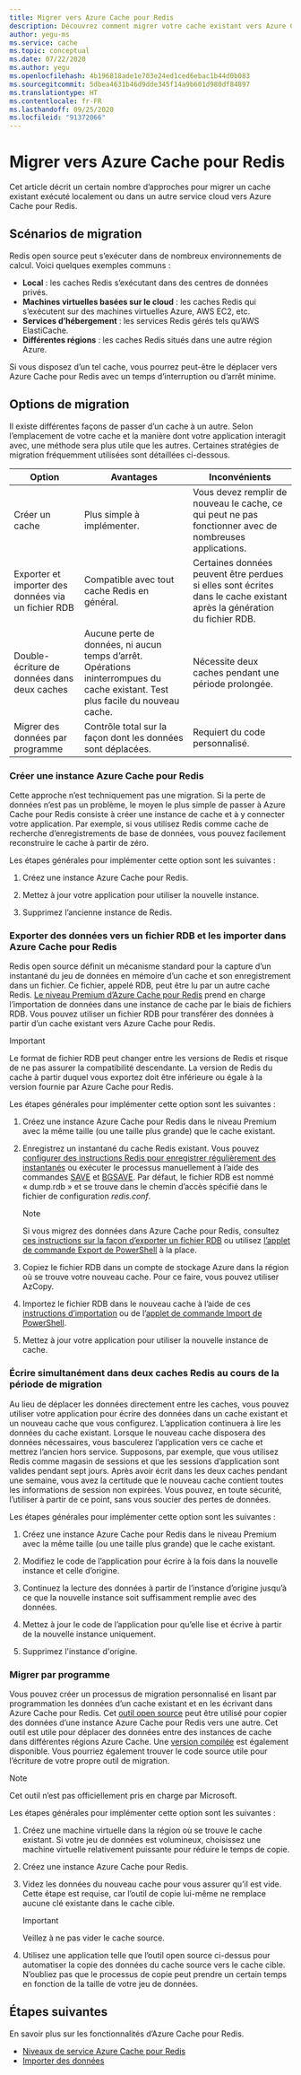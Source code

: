 ```yaml
---
title: Migrer vers Azure Cache pour Redis
description: Découvrez comment migrer votre cache existant vers Azure Cache pour Redis
author: yegu-ms
ms.service: cache
ms.topic: conceptual
ms.date: 07/22/2020
ms.author: yegu
ms.openlocfilehash: 4b196818ade1e703e24ed1ced6ebac1b44d0b083
ms.sourcegitcommit: 5dbea4631b46d9dde345f14a9b601d980df84897
ms.translationtype: HT
ms.contentlocale: fr-FR
ms.lasthandoff: 09/25/2020
ms.locfileid: "91372066"
---
```

# <a name="migrate-to-azure-cache-for-redis"></a>Migrer vers Azure Cache pour Redis
Cet article décrit un certain nombre d’approches pour migrer un cache existant exécuté localement ou dans un autre service cloud vers Azure Cache pour Redis.

## <a name="migration-scenarios"></a>Scénarios de migration
Redis open source peut s’exécuter dans de nombreux environnements de calcul. Voici quelques exemples communs :

- **Local** : les caches Redis s’exécutant dans des centres de données privés.
- **Machines virtuelles basées sur le cloud** : les caches Redis qui s’exécutent sur des machines virtuelles Azure, AWS EC2, etc.
- **Services d’hébergement** : les services Redis gérés tels qu’AWS ElastiCache.
- **Différentes régions** : les caches Redis situés dans une autre région Azure.

Si vous disposez d’un tel cache, vous pourrez peut-être le déplacer vers Azure Cache pour Redis avec un temps d’interruption ou d’arrêt minime.

## <a name="migration-options"></a>Options de migration

Il existe différentes façons de passer d’un cache à un autre. Selon l’emplacement de votre cache et la manière dont votre application interagit avec, une méthode sera plus utile que les autres. Certaines stratégies de migration fréquemment utilisées sont détaillées ci-dessous.

   | Option       | Avantages | Inconvénients |
   | ------------ | ---------- | ------------- |
   | Créer un cache | Plus simple à implémenter. | Vous devez remplir de nouveau le cache, ce qui peut ne pas fonctionner avec de nombreuses applications. |
   | Exporter et importer des données via un fichier RDB | Compatible avec tout cache Redis en général. | Certaines données peuvent être perdues si elles sont écrites dans le cache existant après la génération du fichier RDB. | 
   | Double-écriture de données dans deux caches | Aucune perte de données, ni aucun temps d’arrêt. Opérations ininterrompues du cache existant. Test plus facile du nouveau cache. | Nécessite deux caches pendant une période prolongée. | 
   | Migrer des données par programme | Contrôle total sur la façon dont les données sont déplacées. | Requiert du code personnalisé. | 

### <a name="create-a-new-azure-cache-for-redis"></a>Créer une instance Azure Cache pour Redis

Cette approche n’est techniquement pas une migration. Si la perte de données n’est pas un problème, le moyen le plus simple de passer à Azure Cache pour Redis consiste à créer une instance de cache et à y connecter votre application. Par exemple, si vous utilisez Redis comme cache de recherche d’enregistrements de base de données, vous pouvez facilement reconstruire le cache à partir de zéro.

Les étapes générales pour implémenter cette option sont les suivantes :

1. Créez une instance Azure Cache pour Redis.

2. Mettez à jour votre application pour utiliser la nouvelle instance.

3. Supprimez l’ancienne instance de Redis.

### <a name="export-data-to-an-rdb-file-and-import-it-into-azure-cache-for-redis"></a>Exporter des données vers un fichier RDB et les importer dans Azure Cache pour Redis

Redis open source définit un mécanisme standard pour la capture d’un instantané du jeu de données en mémoire d’un cache et son enregistrement dans un fichier. Ce fichier, appelé RDB, peut être lu par un autre cache Redis. [Le niveau Premium d’Azure Cache pour Redis](cache-overview.md#service-tiers) prend en charge l’importation de données dans une instance de cache par le biais de fichiers RDB. Vous pouvez utiliser un fichier RDB pour transférer des données à partir d’un cache existant vers Azure Cache pour Redis.

> [!IMPORTANT]
> Le format de fichier RDB peut changer entre les versions de Redis et risque de ne pas assurer la compatibilité descendante. La version de Redis du cache à partir duquel vous exportez doit être inférieure ou égale à la version fournie par Azure Cache pour Redis.
>

Les étapes générales pour implémenter cette option sont les suivantes :

1. Créez une instance Azure Cache pour Redis dans le niveau Premium avec la même taille (ou une taille plus grande) que le cache existant.

2. Enregistrez un instantané du cache Redis existant. Vous pouvez [configurer des instructions Redis pour enregistrer régulièrement des instantanés](https://redis.io/topics/persistence) ou exécuter le processus manuellement à l’aide des commandes [SAVE](https://redis.io/commands/save) et [BGSAVE](https://redis.io/commands/bgsave). Par défaut, le fichier RDB est nommé « dump.rdb » et se trouve dans le chemin d’accès spécifié dans le fichier de configuration *redis.conf*.

    > [!NOTE]
    > Si vous migrez des données dans Azure Cache pour Redis, consultez [ces instructions sur la façon d’exporter un fichier RDB](cache-how-to-import-export-data.md) ou utilisez [l’applet de commande Export de PowerShell](https://docs.microsoft.com/powershell/module/azurerm.rediscache/export-azurermrediscache?view=azurermps-6.13.0&viewFallbackFrom=azurermps-6.4.0) à la place.
    >

3. Copiez le fichier RDB dans un compte de stockage Azure dans la région où se trouve votre nouveau cache. Pour ce faire, vous pouvez utiliser AzCopy.

4. Importez le fichier RDB dans le nouveau cache à l’aide de ces [instructions d’importation](cache-how-to-import-export-data.md) ou de l’[applet de commande Import de PowerShell](https://docs.microsoft.com/powershell/module/azurerm.rediscache/import-azurermrediscache?view=azurermps-6.13.0&viewFallbackFrom=azurermps-6.4.0).

5. Mettez à jour votre application pour utiliser la nouvelle instance de cache.

### <a name="write-to-two-redis-caches-simultaneously-during-migration-period"></a>Écrire simultanément dans deux caches Redis au cours de la période de migration

Au lieu de déplacer les données directement entre les caches, vous pouvez utiliser votre application pour écrire des données dans un cache existant et un nouveau cache que vous configurez. L’application continuera à lire les données du cache existant. Lorsque le nouveau cache disposera des données nécessaires, vous basculerez l’application vers ce cache et mettrez l’ancien hors service. Supposons, par exemple, que vous utilisez Redis comme magasin de sessions et que les sessions d’application sont valides pendant sept jours. Après avoir écrit dans les deux caches pendant une semaine, vous avez la certitude que le nouveau cache contient toutes les informations de session non expirées. Vous pouvez, en toute sécurité, l’utiliser à partir de ce point, sans vous soucier des pertes de données.

Les étapes générales pour implémenter cette option sont les suivantes :

1. Créez une instance Azure Cache pour Redis dans le niveau Premium avec la même taille (ou une taille plus grande) que le cache existant.

2. Modifiez le code de l’application pour écrire à la fois dans la nouvelle instance et celle d’origine.

3. Continuez la lecture des données à partir de l’instance d’origine jusqu’à ce que la nouvelle instance soit suffisamment remplie avec des données.

4. Mettez à jour le code de l’application pour qu’elle lise et écrive à partir de la nouvelle instance uniquement.

5. Supprimez l'instance d'origine.

### <a name="migrate-programmatically"></a>Migrer par programme

Vous pouvez créer un processus de migration personnalisé en lisant par programmation les données d’un cache existant et en les écrivant dans Azure Cache pour Redis. Cet [outil open source](https://github.com/deepakverma/redis-copy) peut être utilisé pour copier des données d’une instance Azure Cache pour Redis vers une autre. Cet outil est utile pour déplacer des données entre des instances de cache dans différentes régions Azure Cache. Une [version compilée](https://github.com/deepakverma/redis-copy/releases/download/alpha/Release.zip) est également disponible. Vous pourriez également trouver le code source utile pour l’écriture de votre propre outil de migration.

> [!NOTE]
> Cet outil n’est pas officiellement pris en charge par Microsoft. 
>

Les étapes générales pour implémenter cette option sont les suivantes :

1. Créez une machine virtuelle dans la région où se trouve le cache existant. Si votre jeu de données est volumineux, choisissez une machine virtuelle relativement puissante pour réduire le temps de copie.

2. Créez une instance Azure Cache pour Redis.

3. Videz les données du nouveau cache pour vous assurer qu’il est vide. Cette étape est requise, car l’outil de copie lui-même ne remplace aucune clé existante dans le cache cible.

    > [!IMPORTANT]
    > Veillez à ne pas vider le cache source.
    >

4. Utilisez une application telle que l’outil open source ci-dessus pour automatiser la copie des données du cache source vers le cache cible. N’oubliez pas que le processus de copie peut prendre un certain temps en fonction de la taille de votre jeu de données.

## <a name="next-steps"></a>Étapes suivantes
En savoir plus sur les fonctionnalités d’Azure Cache pour Redis.

* [Niveaux de service Azure Cache pour Redis](cache-overview.md#service-tiers)
* [Importer des données](cache-how-to-import-export-data.md#import)

